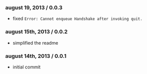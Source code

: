### august 19, 2013 / 0.0.3
* fixed `Error: Cannot enqueue Handshake after invoking quit.`


### august 15th, 2013 / 0.0.2
* simplified the readme


### august 14th, 2013 / 0.0.1
* initial commit

